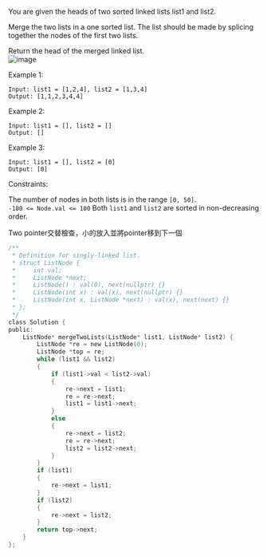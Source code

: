 You are given the heads of two sorted linked lists list1 and list2.

Merge the two lists in a one sorted list. The list should be made by splicing together the nodes of the first two lists.

Return the head of the merged linked list.  
![image](https://user-images.githubusercontent.com/38761721/182792326-6281ff0f-6d27-4b25-b36b-0d5971a455cc.png)  

Example 1:
```
Input: list1 = [1,2,4], list2 = [1,3,4]
Output: [1,1,2,3,4,4]
```
Example 2:
```
Input: list1 = [], list2 = []
Output: []
```
Example 3:
```
Input: list1 = [], list2 = [0]
Output: [0]
 ```

Constraints:

The number of nodes in both lists is in the range ```[0, 50]```.  
```-100 <= Node.val <= 100```
Both ```list1``` and ```list2``` are sorted in non-decreasing order.  

Two pointer交替檢查，小的放入並將pointer移到下一個

```c
/**
 * Definition for singly-linked list.
 * struct ListNode {
 *     int val;
 *     ListNode *next;
 *     ListNode() : val(0), next(nullptr) {}
 *     ListNode(int x) : val(x), next(nullptr) {}
 *     ListNode(int x, ListNode *next) : val(x), next(next) {}
 * };
 */
class Solution {
public:
    ListNode* mergeTwoLists(ListNode* list1, ListNode* list2) {
        ListNode *re = new ListNode(0);
        ListNode *top = re;
        while (list1 && list2)
        {
            if (list1->val < list2->val)
            {
                re->next = list1;
                re = re->next;
                list1 = list1->next;
            }
            else
            {
                re->next = list2;
                re = re->next;
                list2 = list2->next;
            }
        }
        if (list1)
        {
            re->next = list1;
        }
        if (list2)
        {
            re->next = list2;
        }
        return top->next;
    }
};
```

